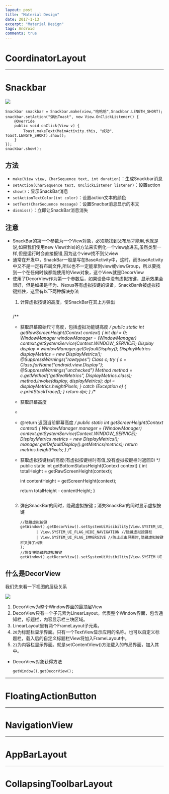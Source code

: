 ```yaml
---
layout: post
title: "Material Design"
date: 2017-1-13
excerpt: "Material Design"
tags: Android
comments: true
---
```


# CoordinatorLayout


***

# Snackbar
![](http://i1.piimg.com/567571/495ccc6f9c38875a.png)

```
Snackbar snackbar = Snackbar.make(view,"哈哈哈",Snackbar.LENGTH_SHORT);
snackbar.setAction("弹出Toast", new View.OnClickListener() {
    @Override
    public void onClick(View v) {
        Toast.makeText(MainActivity.this, "成功", Toast.LENGTH_SHORT).show();
    }
});
snackbar.show();
```
## 方法
- ``make(View view, CharSequence text, int duration)``：生成Snackbar消息
- ``setAction(CharSequence text, OnClickListener listener)``：设置action
- ``show()``：显示SnackBar消息
- ``setActionTextColor(int color)``：设置action文本的颜色
- ``setText(CharSequence message)``：设置Snacbar消息显示的本文
- ``dismiss()``：立即让SnackBar消息消失

## 注意
- SnackBar的第一个参数为一个View对象，必须能找到父布局才能用,也就是说,如果我们使用new View(this)的方法来实例化一个view放进去,虽然类型一样,但是运行时会直接报错,因为这个view找不到父view
- 通常在开发中，SnackBar一般是写在BaseActivity中，这时，而BaseActivity中又不是一定有布局文件,所以也不一定能拿到view或viewGroup，所以要找到一个在任何时候都能使用的View对象，这个View就是DecorView
- 使用了DecorView作为第一个参数后，如果设备中没有虚拟按键，显示效果会很好，但是如果是华为、Nexus等有虚拟按键的设备，SnackBar会被虚拟按键挡住，这里有以下两种解决办法
	1. 计算虚拟按键的高度，使SnackBar在其上方弹出
		
		```
	 /**
     * 获取屏幕原始尺寸高度，包括虚拟功能键高度
     */
    public static int getRawScreenHeight(Context context) {
        int dpi = 0;
        WindowManager windowManager = (WindowManager) context.getSystemService(Context.WINDOW_SERVICE);
        Display display = windowManager.getDefaultDisplay();
        DisplayMetrics displayMetrics = new DisplayMetrics();
        @SuppressWarnings("rawtypes")
        Class c;
        try {
            c = Class.forName("android.view.Display");
            @SuppressWarnings("unchecked")
            Method method = c.getMethod("getRealMetrics", DisplayMetrics.class);
            method.invoke(display, displayMetrics);
            dpi = displayMetrics.heightPixels;
        } catch (Exception e) {
            e.printStackTrace();
        }
        return dpi;
    }
    /**
     * 获取屏幕高度
     *
     * @return 返回当前屏幕高度
     */
    public static int getScreenHeight(Context context) {
        WindowManager manager = (WindowManager) context.getSystemService(Context.WINDOW_SERVICE);
        DisplayMetrics metrics = new DisplayMetrics();
        manager.getDefaultDisplay().getMetrics(metrics);
        return metrics.heightPixels;
    }
    /**
     * 获取虚拟按键栏的高度(有虚拟按键栏时有值,没有虚拟按键栏时返回0)
     */
    public static int getBottomStatusHeight(Context context) {
        int totalHeight = getRawScreenHeight(context);

        int contentHeight = getScreenHeight(context);

        return totalHeight - contentHeight;
    }
		```
		
	2. 弹出SnackBar的同时，隐藏虚拟按键；消失SnackBar的同时显示虚拟按键
		
		```
		//隐藏虚拟按键  
       getWindow().getDecorView().setSystemUiVisibility(View.SYSTEM_UI_FLAG_LAYOUT_HIDE_NAVIGATION  
               | View.SYSTEM_UI_FLAG_HIDE_NAVIGATION //隐藏虚拟按键栏  
               | View.SYSTEM_UI_FLAG_IMMERSIVE //防止点击屏幕时,隐藏虚拟按键栏又弹了出来  
       );
       //恢复被隐藏的虚拟按键  
       getWindow().getDecorView().setSystemUiVisibility(View.SYSTEM_UI_FLAG_VISIBLE);
		```

## 什么是DecorView
我们先来看一下视图的层级关系

![](http://p1.bqimg.com/567571/c989162a3504ee4c.png)

1. DecorView为整个Window界面的最顶层View
2. DecorView只有一个子元素为LinearLayout。代表整个Window界面，包含通知栏，标题栏，内容显示栏三块区域。
3. LinearLayout里有两个FrameLayout子元素。
4. ``20``为标题栏显示界面。只有一个TextView显示应用的名称。也可以自定义标题栏，载入后的自定义标题栏View将加入FrameLayout中。
5. ``21``为内容栏显示界面。就是setContentView()方法载入的布局界面，加入其中。

- DecorView对象获得方法

	```
	getWindow().getDecorView();
	```

***
	
# FloatingActionButton


***

# NavigationView


***

# AppBarLayout


***

# CollapsingToolbarLayout